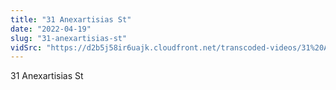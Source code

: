 ```yaml
---
title: "31 Anexartisias St"
date: "2022-04-19"
slug: "31-anexartisias-st"
vidSrc: "https://d2b5j58ir6uajk.cloudfront.net/transcoded-videos/31%20Anexartisias%20St.mp4"
---
```


31 Anexartisias St
